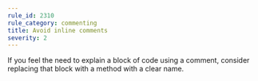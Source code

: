 ```yaml
---
rule_id: 2310
rule_category: commenting
title: Avoid inline comments
severity: 2
---
```

If you feel the need to explain a block of code using a comment, consider replacing that block with a method with a clear name.
